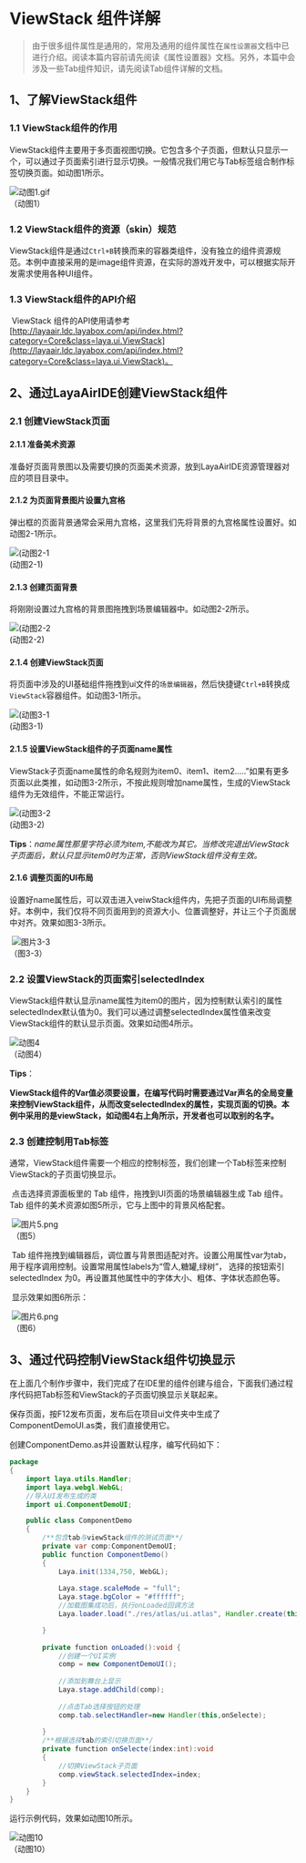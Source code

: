 # ViewStack 组件详解

> 由于很多组件属性是通用的，常用及通用的组件属性在`属性设置器`文档中已进行介绍。阅读本篇内容前请先阅读《属性设置器》文档。另外，本篇中会涉及一些Tab组件知识，请先阅读Tab组件详解的文档。

## 1、了解ViewStack组件

### 1.1 ViewStack组件的作用

ViewStack组件主要用于多页面视图切换。它包含多个子页面，但默认只显示一个，可以通过子页面索引进行显示切换。一般情况我们用它与Tab标签组合制作标签切换页面。如动图1所示。

![动图1.gif](img/1.gif)<br/>（动图1） 

### 1.2 ViewStack组件的资源（skin）规范

ViewStack组件是通过`Ctrl+B`转换而来的容器类组件，没有独立的组件资源规范。本例中直接采用的是image组件资源，在实际的游戏开发中，可以根据实际开发需求使用各种UI组件。

### 1.3 ViewStack组件的API介绍

​	ViewStack 组件的API使用请参考 [http://layaair.ldc.layabox.com/api/index.html?category=Core&class=laya.ui.ViewStack](http://layaair.ldc.layabox.com/api/index.html?category=Core&class=laya.ui.ViewStack)。



## 2、通过LayaAirIDE创建ViewStack组件

### 2.1 创建ViewStack页面  

#### 2.1.1 准备美术资源

准备好页面背景图以及需要切换的页面美术资源，放到LayaAirIDE资源管理器对应的项目目录中。

#### 2.1.2 为页面背景图片设置九宫格

弹出框的页面背景通常会采用九宫格，这里我们先将背景的九宫格属性设置好。如动图2-1所示。

![(动图2-1](img/2-1.gif) <br />(动图2-1)

#### 2.1.3 创建页面背景

将刚刚设置过九宫格的背景图拖拽到场景编辑器中。如动图2-2所示。

![(动图2-2](img/2-2.gif) <br />(动图2-2)

#### 2.1.4 创建ViewStack页面

将页面中涉及的UI基础组件拖拽到ui文件的`场景编辑器`，然后快捷键`Ctrl+B`转换成`ViewStack`容器组件。如动图3-1所示。

![(动图3-1](img/3-1.gif) <br /> (动图3-1)



#### 2.1.5 设置ViewStack组件的子页面name属性

ViewStack子页面name属性的命名规则为item0、item1、item2.....”如果有更多页面以此类推，如动图3-2所示，不按此规则增加name属性，生成的ViewStack组件为无效组件，不能正常运行。

![(动图3-2](img/3-2.gif) <br /> (动图3-2)

**Tips**：*name属性那里字符必须为item,不能改为其它。当修改完退出ViewStack子页面后，默认只显示item0时为正常，否则ViewStack组件没有生效。*



#### 2.1.6 调整页面的UI布局

​	设置好name属性后，可以双击进入veiwStack组件内，先把子页面的UI布局调整好。本例中，我们仅将不同页面用到的资源大小、位置调整好，并让三个子页面居中对齐。效果如图3-3所示。

​        ![图片3-3](img/3-3.png)<br/> （图3-3）



### 2.2   设置ViewStack的页面索引selectedIndex

​	ViewStack组件默认显示name属性为item0的图片，因为控制默认索引的属性selectedIndex默认值为0。我们可以通过调整selectedIndex属性值来改变ViewStack组件的默认显示页面。效果如动图4所示。

![动图4](img/4.gif)<br/>（动图4）

**Tips**：

**ViewStack组件的Var值必须要设置，在编写代码时需要通过Var声名的全局变量来控制ViewStack组件，从而改变selectedIndex的属性，实现页面的切换。本例中采用的是viewStack，如动图4右上角所示，开发者也可以取别的名字。**



### 2.3 创建控制用Tab标签

​	 通常，ViewStack组件需要一个相应的控制标签，我们创建一个Tab标签来控制ViewStack的子页面切换显示。

​	点击选择资源面板里的 Tab 组件，拖拽到UI页面的场景编辑器生成 Tab 组件。 Tab 组件的美术资源如图5所示，它与上图中的背景风格配套。

​        ![图片5.png](img/5.png)<br/>
​      （图5）

​        Tab 组件拖拽到编辑器后，调位置与背景图适配对齐。设置公用属性var为tab，用于程序调用控制。设置常用属性labels为“雪人,糖罐,绿树”， 选择的按钮索引selectedIndex 为0。再设置其他属性中的字体大小、粗体、字体状态颜色等。

​	显示效果如图6所示：

​        ![图片6.png](img/6.png)<br/>
​    （图6）



## 3、通过代码控制ViewStack组件切换显示

​	在上面几个制作步骤中，我们完成了在IDE里的组件创建与组合，下面我们通过程序代码把Tab标签和ViewStack的子页面切换显示关联起来。

​	保存页面，按F12发布页面，发布后在项目ui文件夹中生成了ComponentDemoUI.as类，我们直接使用它。



创建ComponentDemo.as并设置默认程序，编写代码如下：

```java
package
{
	import laya.utils.Handler;
	import laya.webgl.WebGL;	
	//导入UI发布生成的类
	import ui.ComponentDemoUI;

	public class ComponentDemo
	{
		/**包含tab与viewStack组件的测试页面**/
		private var comp:ComponentDemoUI;		
		public function ComponentDemo()
		{
			Laya.init(1334,750, WebGL);
			
			Laya.stage.scaleMode = "full";
			Laya.stage.bgColor = "#ffffff";
			//加载图集成功后，执行onLoaded回调方法
			Laya.loader.load("./res/atlas/ui.atlas", Handler.create(this, onLoaded));

		}
		
		private function onLoaded():void {
			//创建一个UI实例
			comp = new ComponentDemoUI();
						
			//添加到舞台上显示
			Laya.stage.addChild(comp);
			
			//点击Tab选择按钮的处理
			comp.tab.selectHandler=new Handler(this,onSelecte);	
			
		}
		/**根据选择tab的索引切换页面**/
		private function onSelecte(index:int):void
		{
			//切换ViewStack子页面
			comp.viewStack.selectedIndex=index;
		}
	}
}
```

运行示例代码，效果如动图10所示。

![动图10](img/1.gif)<br/>（动图10） 